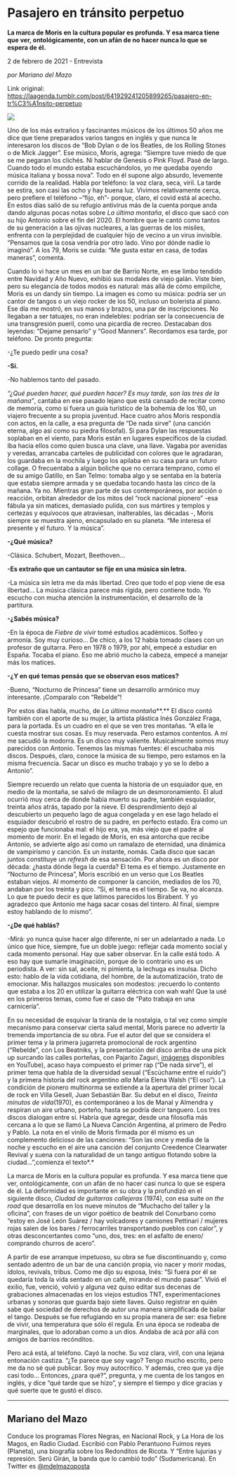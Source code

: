 # Pasajero en tránsito perpetuo

**La marca de Moris en la cultura popular es profunda. Y esa marca tiene que ver, ontológicamente, con un afán de no hacer nunca lo que se espera de él.**

2 de febrero de 2021 - Entrevista

_por Mariano del Mazo_

Link original: https://laagenda.tumblr.com/post/641929241205899265/pasajero-en-tr%C3%A1nsito-perpetuo

![](https://64.media.tumblr.com/dcf6653a787abcd9c2c3a50c4d375ca1/2e9d15790cd80c5b-12/s500x750/ce5c3659a55e3033e646fd36a95ac3fb61d8ec05.jpg)


Uno de los más extraños y fascinantes músicos de los últimos 50 años me dice que tiene preparados varios tangos en inglés y que nunca le interesaron los discos de “Bob Dylan o de los Beatles, de los Rolling Stones o de Mick Jagger”. Ese músico, Moris, agrega: “Siempre tuve miedo de que se me pegaran los clichés. Ni hablar de Genesis o Pink Floyd. Pasé de largo. Cuando todo el mundo estaba escuchándolos, yo me quedaba oyendo música italiana y bossa nova”. Todo en él supone algo absurdo, levemente corrido de la realidad. Habla por teléfono: la voz clara, seca, viril. La tarde se estira, son casi las ocho y hay buena luz. Vivimos relativamente cerca, pero prefiere el teléfono –“fijo, eh”- porque, claro, el covid está al acecho. En estos días salió de su refugio antivirus más de la cuenta porque anda dando algunas pocas notas sobre *La última montaña*, el disco que sacó con su hijo Antonio sobre el fin del 2020. El hombre que le cantó como tantos de su generación a las ojivas nucleares, a las guerras de los misiles, enfrenta con la perplejidad de cualquier hijo de vecino a un virus invisible. “Pensamos que la cosa vendría por otro lado. Vino por dónde nadie lo imaginó”. A los 79, Moris se cuida: “Me gusta estar en casa, de todas maneras”, comenta. 

Cuando lo vi hace un mes en un bar de Barrio Norte, en ese limbo tendido entre Navidad y Año Nuevo, exhibió sus modales de viejo galán. Viste bien, pero su elegancia de todos modos es natural: más allá de cómo empilche, Moris es un dandy sin tiempo. La imagen es como su música: podría ser un cantor de tangos o un viejo rocker de los 50, incluso un bolerista al piano. Ese día me mostró, en sus manos y brazos, una par de inscripciones. No llegaban a ser tatuajes, no eran indelebles: podrían ser la consecuencia de una transgresión pueril, como una picardía de recreo. Destacaban dos leyendas: “Dejame pensarlo” y “Good Manners”. Recordamos esa tarde, por teléfono. De pronto pregunta:

-¿Te puedo pedir una cosa?

**-Sí.**

-No hablemos tanto del pasado. 

*“¿Qué pueden hacer, qué pueden hacer? Es muy tarde, son las tres de la mañana”*, cantaba en ese pasado lejano que está cansado de recitar como de memoria, como si fuera un guía turístico de la bohemia de los ’60, un viajero frecuente a su propia juventud. Hace cuatro años Moris respondía con actos, en la calle, a esa pregunta de “De nada sirve” (una canción eterna, algo así como su piedra filosofal). Si para Dylan las respuestas soplaban en el viento, para Moris están en lugares específicos de la ciudad. Iba hacia ellos como quien busca una clave, una llave. Vagaba por avenidas y veredas, arrancaba carteles de publicidad con colores que le agradaran, los guardaba en la mochila y luego los apilaba en su casa para un futuro collage. O frecuentaba a algún boliche que no cerrara temprano, como el de su amigo Gatillo, en San Telmo: tomaba algo y se sentaba en la batería que estaba siempre armada y se quedaba tocando hasta las cinco de la mañana. Ya no. Mientras gran parte de sus contemporáneos, por acción o reacción, orbitan alrededor de los mitos del “rock nacional pionero” -esa fábula ya sin matices, demasiado pulida, con sus mártires y templos y certezas y equívocos que atraviesan, inalterables, las décadas -, Moris siempre se muestra ajeno, encapsulado en su planeta. “Me interesa el presente y el futuro. Y la música”.

**-¿Qué música?**

-Clásica. Schubert, Mozart, Beethoven…

**-Es extraño que un cantautor se fije en una música sin letra.**

-La música sin letra me da más libertad. Creo que todo el pop viene de esa libertad… La música clásica parece más rígida, pero contiene todo. Yo escucho con mucha atención la instrumentación, el desarrollo de la partitura.

**-¿Sabés música?**

-En la época de *Fiebre de vivir* tomé estudios académicos. Solfeo y armonía. Soy muy curioso… De chico, a los 12 había tomado clases con un profesor de guitarra. Pero en 1978 o 1979, por ahí, empecé a estudiar en España. Tocaba el piano. Eso me abrió mucho la cabeza, empecé a manejar más los matices.

**-¿Y en qué temas pensás que se observan esos matices?**

-Bueno, “Nocturno de Princesa” tiene un desarrollo armónico muy interesante. ¡Comparalo con “Rebelde”!

Por estos días habla, mucho, de *La última montaña***.** El disco contó también con el aporte de su mujer, la artista plástica Inés González Fraga, para la portada. Es un cuadro en el que se ven tres montañas. “A ella le cuesta mostrar sus cosas. Es muy reservada. Pero estamos contentos. A mí me sacudió la modorra. Es un disco muy valiente. Musicalmente somos muy parecidos con Antonio. Tenemos las mismas fuentes: él escuchaba mis discos. Después, claro, conoce la música de su tiempo, pero estamos en la misma frecuencia. Sacar un disco es mucho trabajo y yo se lo debo a Antonio”.

Siempre recuerdo un relato que cuenta la historia de un esquiador que, en medio de la montaña, se salvó de milagro de un  desmoronamiento. El alud ocurrió muy cerca de donde había muerto su padre, también esquiador, treinta años atrás, tapado por la nieve. El desprendimiento dejó al descubierto un pequeño lago de agua congelada y en ese lago helado el esquiador descubrió el rostro de su padre, en perfecto estado. Era como un espejo que funcionaba mal: el hijo era, ya, más viejo que el padre al momento de morir. En el legado de Moris, en esa antorcha que recibe Antonio, se advierte algo así como un ramalazo de eternidad, una dinámica de vampirismo y canción. Es un instante, nomás. Cada disco que sacan juntos constituye un *refresh* de esa sensación. Por ahora es un disco por década: ¿hasta dónde llega la cuerda? El tema es el tiempo. Justamente en “Nocturno de Princesa”, Moris escribió en un verso que Los Beatles estaban viejos. Al momento de componer la canción, mediados de los 70, andaban por los treinta y pico. “Sí, el tema es el tiempo. Se va, no alcanza. Lo que te puedo decir es que latimos  parecidos los Birabent. Y yo agradezco que Antonio me haga sacar cosas del tintero. Al final, siempre estoy hablando de lo mismo”.

**-¿De qué hablás?**

-Mirá: yo nunca quise hacer algo diferente, ni ser un adelantado a nada. Lo único que hice, siempre, fue un doble juego: reflejar cada momento social y cada momento personal. Hay que saber observar. En la calle está todo. A eso hay que sumarle imaginación, porque de lo contrario uno es un periodista. A ver: sin sal, aceite, ni pimienta, la lechuga es insulsa. Dicho esto: hablo de la vida cotidiana, del hombre, de la automatización, trato de emocionar. Mis hallazgos musicales son modestos: ¡recuerdo lo contento que estaba a los 20 en utilizar la guitarra eléctrica con wah wah! Que la usé en los primeros temas, como fue el caso de “Pato trabaja en una carnicería”.



En su necesidad de esquivar la tiranía de la nostalgia, o tal vez como simple mecanismo para conservar cierta salud mental, Moris parece no advertir la tremenda importancia de su obra. Fue el autor del que se considera el primer tema y la primera jugarreta promocional de rock argentino (“Rebelde”, con Los Beatniks, y la  presentación del disco arriba de una pick up surcando las calles porteñas, con Pajarito Zaguri, [imágenes](https://www.youtube.com/watch?v=cTBTnIIy3Sw) disponibles en YouTube), acaso haya compuesto el primer rap (“De nada sirve”), el primer tema que habla de la diversidad sexual (“Escúchame entre el ruido”) y la primera historia del rock argentino *alla* María Elena Walsh (“El oso”). La condición de pionero multinorma se extiende a la apertura del primer local de rock en Villa Gesell, Juan Sebastián Bar. Su debut en el disco, *Treinta minutos de vida*(1970), es contemporáneo a los de Manal y Almendra y respiran un aire urbano, porteño, hasta se podría decir tanguero. Los tres discos dialogan entre sí. Habría que agregar, desde una filosofía más cercana a lo que se llamó La Nueva Canción Argentina, al primero de Pedro y Pablo. La nota en el vinilo de Moris firmada por él mismo es un complemento delicioso de las canciones: “Son las once y media de la noche y escucho en el aire una canción del conjunto Creedence Clearwater Revival y suena con la naturalidad de un tango antiguo flotando sobre la ciudad…”,comienza el texto*.*

La marca de Moris en la cultura popular es profunda. Y esa marca tiene que ver, ontológicamente, con un afán de no hacer casi nunca lo que se espera de él. La deformidad es importante en su obra y la profundizó en el siguiente disco, *Ciudad de guitarras callejeras* (1974), con esa suite *on the road* que desarrolla en los nueve minutos de “Muchacho del taller y la oficina”, con frases de un vigor poético de beatnik del Conurbano como “estoy en José León Suárez / hay volcadores y camiones Pettinari / mujeres rojas salen de los bares / ferrocarriles transportando pueblos con calor”, y otras desconcertantes como “uno, dos, tres: en el asfalto de enero/ comprando churros de acero”. 

A partir de ese arranque impetuoso, su obra se fue discontinuando y, como sentado adentro de un bar de una canción propia, vio nacer y morir modas, ídolos, revivals, tribus. Como me dijo su esposa, Inés: “Si fuera por él se quedaría toda la vida sentado en un café, mirando el mundo pasar”. Vivió el exilio, fue, venció, volvió y alguna vez quiso editar sus decenas de grabaciones almacenadas en los viejos estudios TNT, experimentaciones urbanas y sonoras que guarda bajo siete llaves. Quiso registrar en quién sabe qué sociedad de derechos de autor una manera simplificada de bailar el tango. Después se fue refugiando en su propia manera de ser: esa fiebre de vivir, una temperatura que sólo él regula. En una época se rodeaba de marginales, que lo adoraban como a un dios. Andaba de acá por allá con amigos de barrios recónditos.

Pero acá está, al teléfono. Cayó la noche. Su voz clara, viril, con una lejana entonación castiza. “¿Te parece que soy vago? Tengo mucho escrito, pero me da no sé qué publicar. Soy muy autocrítico. Y además, creo que ya dije casi todo… Entonces, ¿para qué?”, pregunta, y me cuenta de los tangos en inglés, y dice “qué tarde que se hizo”, y siempre el tiempo y dice gracias y qué suerte que te gustó el disco.



---

Mariano del Mazo
----------------

 Conduce los programas Flores Negras, en Nacional Rock, y La Hora de los Magos, en Radio Ciudad. Escribió con Pablo Perantuono Fuimos reyes (Planeta), una biografía sobre los Redonditos de Ricota. Y “Entre lujurias y represión. Serú Girán, la banda que lo cambió todo” (Sudamericana). En Twitter es [@mdelmazoposta](https://twitter.com/mdelmazoposta) 


